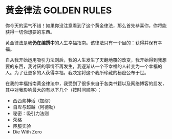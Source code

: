 # 黄金律法 GOLDEN RULES

你今天的运气不错！如果你没注意看到了这个黄金律法，那么首先恭喜你，你将能获得一切你想要的东西。

黄金律法是我**仍在编撰中**的人生幸福指南。该律法只有一个目的：获得并保有幸福。

自从我开始运用吸引力法则后，我的人生发生了天翻地覆的改变，我开始得到我想要的东西，我讨厌的事情不再发生，我逐渐从一个不幸福的人转变为一个幸福的人。为了让更多的人获得幸福，我决定将这个我所珍藏的秘密公布于世。

在我的幸福指南黄金律法中，我受到了很多来自于各类书籍以及网络博客的启发，其中对我影响最大的有以下几个（按时间顺序）：

* 西西弗神话（加缪）
* 自卑与超越（阿德勒）
* 秘密：吸引力法则
* 荣格
* 臣服实验
* Die With Zero
